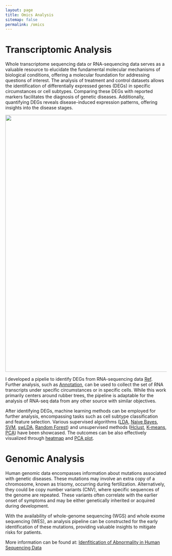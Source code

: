 ```yaml
---
layout: page
title: Omics Analysis
sitemap: false
permalink: /omics
---
```



# Transcriptomic Analysis

Whole transcriptome sequencing data or RNA-sequencing data serves as a valuable resource to elucidate the fundamental molecular mechanisms of biological conditions, offering a molecular foundation for addressing questions of interest. The analysis of treatment and control datasets allows the identification of differentially expressed genes (DEGs) in specific circumstances or cell subtypes. Comparing these DEGs with reported markers facilitates the diagnosis of genetic diseases. Additionally, quantifying DEGs reveals disease-induced expression patterns, offering insights into the disease stages.

<div align="center"> <img src='https://vanngocthuyla.github.io/Data_Analysis/images/omics/Pipeline.png' width="800"> </div>   

I developed a pipelie to identify DEGs from RNA-sequencing data [Ref](https://iopscience.iop.org/article/10.1088/1755-1315/749/1/012033/pdf). Further analysis, such as [Annotation](https://vanngocthuyla.github.io/Data_Analysis/_pages/omics/Annotation), can be used to collect the set of RNA transcripts under specific circumstances or in specific cells. While this work primarily centers around rubber trees, the pipeline is adaptable for the analysis of RNA-seq data from any other source with similar objectives. 

After identifying DEGs, machine learning methods can be employed for further analysis, encompassing tasks such as cell subtype classification and feature selection. Various supervised algorithms ([LDA](https://vanngocthuyla.github.io/Data_Analysis/_pages/omics/LDA), [Naive Bayes](https://vanngocthuyla.github.io/Data_Analysis/_pages/omics/Naive_Bayes), [SVM](https://vanngocthuyla.github.io/Data_Analysis/_pages/omics/SVM), [swLDA](https://vanngocthuyla.github.io/Data_Analysis/_pages/omics/swLDA), [Random Forest](https://vanngocthuyla.github.io/Data_Analysis/_pages/omics/RF)) and unsupervised methods ([Hclust](https://vanngocthuyla.github.io/Data_Analysis/_pages/omics/hclust), [K-means](https://vanngocthuyla.github.io/Data_Analysis/_pages/omics/kmean), [PCA](https://vanngocthuyla.github.io/Data_Analysis/_pages/omics/PCA)) have been showcased. The outcomes can be also effectively visualized through [heatmap](https://vanngocthuyla.github.io/Data_Analysis/_pages/omics/Heatmap) and [PCA plot](https://vanngocthuyla.github.io/Data_Analysis/_pages/omics/PCA_Plot). 


# Genomic Analysis

Human genomic data encompasses information about mutations associated with genetic diseases. These mutations may involve an extra copy of a chromosome, known as trisomy, occurring during fertilization. Alternatively, they could be copy number variants (CNV), where specific sequences of the genome are repeated. These variants often correlate with the earlier onset of symptoms and may be either genetically inherited or acquired during development.

With the availability of whole-genome sequencing (WGS) and whole exome sequencing (WES), an analysis pipeline can be constructed for the early identification of these mutations, providing valuable insights to mitigate risks for patients.

More information can be found at: [Idenfitication of Abnormality in Human Sequencing Data](https://vanngocthuyla.github.io/Data_Analysis/_pages/omics/NIPT) 
